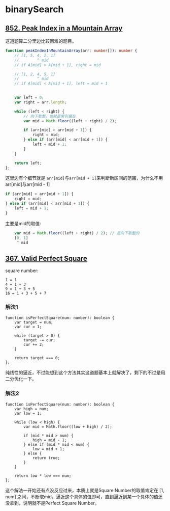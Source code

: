 # binarySearch

## [852. Peak Index in a Mountain Array](https://leetcode.com/problems/peak-index-in-a-mountain-array/description/?envType=study-plan&id=binary-search-i)

这道题算二分里边比较困难的题目。

```ts
function peakIndexInMountainArray(arr: number[]): number {
    // [1, 5, 4, 2, 1]
    //        ^ mid
    // if A[mid] > A[mid + 1], right = mid

    // [1, 2, 4, 5, 1]
    //        ^ mid
    // if A[mid] < A[mid + 1], left = mid + 1

    
    var left = 0;
    var right = arr.length;

    while (left < right) {
        // 向下取整，也就是索引偏左
        var mid = Math.floor((left + right) / 2);

        if (arr[mid] > arr[mid + 1]) {
            right = mid;
        } else if (arr[mid] < arr[mid + 1]) {
            left = mid + 1;
        } 
    }

    return left;
};
```

这里边有个细节就是 `arr[mid]`与`arr[mid + 1]`来判断新区间的范围，为什么不用arr[mid]与arr[mid - 1]
``` js
if (arr[mid] > arr[mid + 1]) {
    right = mid;
} else if (arr[mid] < arr[mid + 1]) {
    left = mid + 1;
} 
```

主要是mid的取值:
```js
    var mid = Math.floor((left + right) / 2); // 是向下取整的
    [0, 1]
     ^ mid
```


## [367. Valid Perfect Square](https://leetcode.com/problems/valid-perfect-square/description/?envType=study-plan&id=binary-search-i)

square number:
```
1 = 1
4 = 1 + 3
9 = 1 + 3 + 5 
16 = 1 + 3 + 5 + 7
```

### 解法1

```
function isPerfectSquare(num: number): boolean {
    var target = num;
    var cur = 1;

    while (target > 0) {
        target -= cur;
        cur += 2;
    }

    return target === 0;
};
```

纯线性的逼近，不过能想到这个方法其实这道题基本上就解决了，剩下的不过是用二分优化一下。


### 解法2

```
function isPerfectSquare(num: number): boolean {
    var high = num;
    var low = 1;

    while (low < high) {
        var mid = Math.floor((low + high) / 2);

        if (mid * mid > num) {
            high = mid - 1;
        } else if (mid * mid < num) {
            low = mid + 1;
        } else {
            return true;
        }
    }

    return low * low === num; 
};
```

这个解法一开始还有点没反应过来，本质上就是Square Number的取值肯定在 [1, num] 之间，不断取mid，逼近这个具体的值即可，直到逼近到某一个具体的值还没拿到，说明就不是Perfect Square Number。
